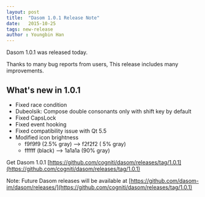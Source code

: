 ```yaml
---
layout: post
title:  "Dasom 1.0.1 Release Note"
date:   2015-10-25
tags: new-release
author : Youngbin Han
---
```


Dasom 1.0.1 was released today.

Thanks to many bug reports from users, This release includes many improvements.

## What's new in 1.0.1

* Fixed race condition
* Dubeolsik: Compose double consonants only with shift key by default
* Fixed CapsLock
* Fixed event hooking
* Fixed compatibility issue with Qt 5.5
* Modified icon brightness
  * f9f9f9 (2.5% gray) --> f2f2f2 ( 5% gray)
  * ffffff (black) --> 1a1a1a (90% gray)

Get Dasom 1.0.1
[https://github.com/cogniti/dasom/releases/tag/1.0.1](https://github.com/cogniti/dasom/releases/tag/1.0.1)

Note: Future Dasom releases will be available at [https://github.com/dasom-im/dasom/releases/](https://github.com/cogniti/dasom/releases/tag/1.0.1)
